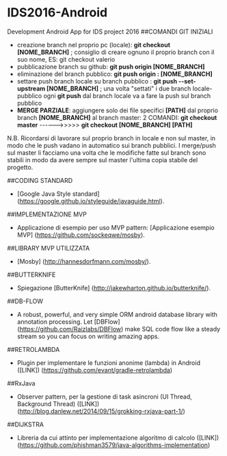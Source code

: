 # IDS2016-Android
Development Android App for IDS project 2016
##COMANDI GIT INIZIALI
- creazione branch nel proprio pc (locale): **git checkout [NOME_BRANCH]** ; consiglio di creare ognuno il proprio branch con il suo nome, ES: git checkout valerio
- pubblicazione branch su github: **git push origin [NOME_BRANCH]**
- eliminazione del branch pubblico: **git push origin : [NOME_BRANCH]**
- settare push branch locale su branch pubblico : **git push --set-upstream [NOME_BRANCH]** ; una volta "settati" i due branch locale-pubblico ogni **git push** dal branch locale va a fare la push sul branch pubblico
- **MERGE PARZIALE**: aggiungere solo dei file specifici **[PATH]** dal proprio branch **[NOME_BRANCH]** al branch master: 2 COMANDI: **git checkout master** ------>>>>> **git checkout [NOME_BRANCH] [PATH]**

N.B. Ricordarsi di lavorare sul proprio branch in locale e non sul master, in modo che le push vadano in automatico sui branch pubblici.
I merge/push sul master li facciamo una volta che le modifiche fatte sul branch sono stabili in modo da avere sempre sul master l'ultima copia stabile del progetto.

##CODING STANDARD
- [Google Java Style standard] (https://google.github.io/styleguide/javaguide.html).

##IMPLEMENTAZIONE MVP
- Applicazione di esempio per uso MVP pattern: [Applicazione esempio MVP] (https://github.com/sockeqwe/mosby).

##LIBRARY MVP UTILIZZATA
- [Mosby] (http://hannesdorfmann.com/mosby/).

##BUTTERKNIFE
- Spiegazione [ButterKnife] (http://jakewharton.github.io/butterknife/).

##DB-FLOW
- A robust, powerful, and very simple ORM android database library with annotation processing. Let [DBFlow] (https://github.com/Raizlabs/DBFlow) make SQL code flow like a steady stream so you can focus on writing amazing apps.

##RETROLAMBDA
- Plugin per implementare le funzioni anonime (lambda) in Android ([LINK]) (https://github.com/evant/gradle-retrolambda)

##RxJava
- Observer pattern, per la gestione di task asincroni (UI Thread, Background Thread) ([LINK]) (http://blog.danlew.net/2014/09/15/grokking-rxjava-part-1/)

##DIJKSTRA
- Libreria da cui attinto per implementazione algoritmo di calcolo ([LINK]) (https://github.com/phishman3579/java-algorithms-implementation)